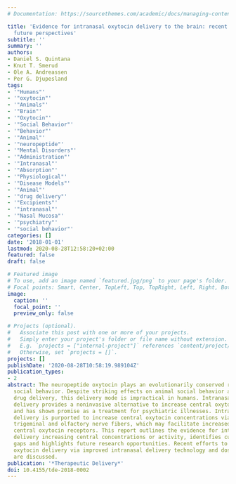 ```yaml
---
# Documentation: https://sourcethemes.com/academic/docs/managing-content/

title: 'Evidence for intranasal oxytocin delivery to the brain: recent advances and
  future perspectives'
subtitle: ''
summary: ''
authors:
- Daniel S. Quintana
- Knut T. Smerud
- Ole A. Andreassen
- Per G. Djupesland
tags:
- '"Humans"'
- '"oxytocin"'
- '"Animals"'
- '"Brain"'
- '"Oxytocin"'
- '"Social Behavior"'
- '"Behavior"'
- '"Animal"'
- '"neuropeptide"'
- '"Mental Disorders"'
- '"Administration"'
- '"Intranasal"'
- '"Absorption"'
- '"Physiological"'
- '"Disease Models"'
- '"Animal"'
- '"drug delivery"'
- '"Excipients"'
- '"intranasal"'
- '"Nasal Mucosa"'
- '"psychiatry"'
- '"social behavior"'
categories: []
date: '2018-01-01'
lastmod: 2020-08-28T12:58:20+02:00
featured: false
draft: false

# Featured image
# To use, add an image named `featured.jpg/png` to your page's folder.
# Focal points: Smart, Center, TopLeft, Top, TopRight, Left, Right, BottomLeft, Bottom, BottomRight.
image:
  caption: ''
  focal_point: ''
  preview_only: false

# Projects (optional).
#   Associate this post with one or more of your projects.
#   Simply enter your project's folder or file name without extension.
#   E.g. `projects = ["internal-project"]` references `content/project/deep-learning/index.md`.
#   Otherwise, set `projects = []`.
projects: []
publishDate: '2020-08-28T10:58:19.989104Z'
publication_types:
- 2
abstract: The neuropeptide oxytocin plays an evolutionarily conserved role in mammalian
  social behavior. Despite striking effects on animal social behavior after intracerebroventricular
  drug delivery, this delivery mode is impractical in humans. Intranasal oxytocin
  delivery provides a noninvasive alternative to increase central oxytocin activity,
  and has shown promise as a treatment for psychiatric illnesses. Intranasal oxytocin
  delivery is purported to increase central oxytocin concentrations via channels surrounding
  trigeminal and olfactory nerve fibers, which may facilitate increased activity at
  central oxytocin receptors. This report outlines the evidence for intranasal oxytocin
  delivery increasing central concentrations or activity, identifies current knowledge
  gaps and highlights future research opportunities. Recent efforts to enhance intranasal
  oxytocin delivery via improved intranasal delivery technology and dose-ranging studies
  are discussed.
publication: '*Therapeutic Delivery*'
doi: 10.4155/tde-2018-0002
---
```

